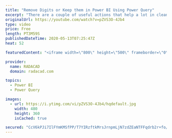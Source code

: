 ```yaml
---
title: "Remove Digits or Keep them in Power BI Using Power Query"
excerpt: "There are a couple of useful actions that help a lot in cleaning data; removing digits, or keeping digits and removing everything else. In this short video, I’ll explain a simple method to do that using Power Query. Codes are in my blog article here: https://radacad.com/remove-digits-or-keep-them-in-power-bi-using-power-query"
originalUrl: https://youtube.com/watch?v=pZVS3O-4Jb4
type: video
price: Free
length: PT3M59S
publishedDateTime: 2020-05-13T07:25:47Z
heat: 52

featuredContent: "<iframe width=\"800\" height=\"500\" frameborder=\"0\" src=\"https://www.youtube.com/embed/pZVS3O-4Jb4\" allow=\"accelerometer; autoplay; encrypted-media; gyroscope; picture-in-picture\" allowfullscreen></iframe>"

provider:
  name: RADACAD
  domain: radacad.com

topics:
  - Power BI
  - Power Query

images:
  - url: https://i.ytimg.com/vi/pZVS3O-4Jb4/hqdefault.jpg
    width: 480
    height: 360
    isCached: true

secured: "CcV6kPJi7IlFYmKMSfPP/T7YIRzftkMrsJrnpmLjN7zdZEaNTFFqdrb2r+fo/VV/YZ1RC3fghjwVwABp6LL4gtq5zGjL/e+tNOXAqTQ7QprO9XQxFAkSLL8XBHuMb4nj0Bo7X+eE0F3SSKZZX6y9knEMChtg5tkM3CKaVu2YVsJWUB2QDDDPgOlaLr5YPZ4+MlAdSVWF1Bg2tq9jCrG6+dud2IjgcqeRzTJNqAMIZK4UkWnDyO4R0WPlYdnTRjIFNZqPQPWGTbwQjiwfIuV5Laz1K0ydCeSnsCYWQxWXvaliaV0PvgSgDzljZ1KZ4yRHD5q2JebBMHmvdOafJONCmoEhLlpRYStN/kk8UHGfi8E6j/r2H31LOp6TyVacVLBVavbFqewqvV9Sna50JGdEiWNfvswHaM63dmuP3Jxph+I=;xRXXnu1xS2qZ6uAmszT0/g=="
---
```



